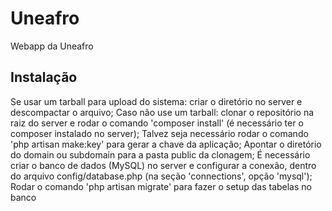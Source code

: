 # Uneafro
Webapp da Uneafro

## Instalação
Se usar um tarball para upload do sistema: criar o diretório no server e descompactar o arquivo;
Caso não use um tarball: clonar o repositório na raiz do server e rodar o comando 'composer install' (é necessário ter o composer instalado no server);
Talvez seja necessário rodar o comando 'php artisan make:key' para gerar a chave da aplicação;
Apontar o diretório do domain ou subdomain para a pasta public da clonagem;
É necessário criar o banco de dados (MySQL) no server e configurar a conexão, dentro do arquivo config/database.php (na seção 'connections', opção 'mysql');
Rodar o comando 'php artisan migrate' para fazer o setup das tabelas no banco
